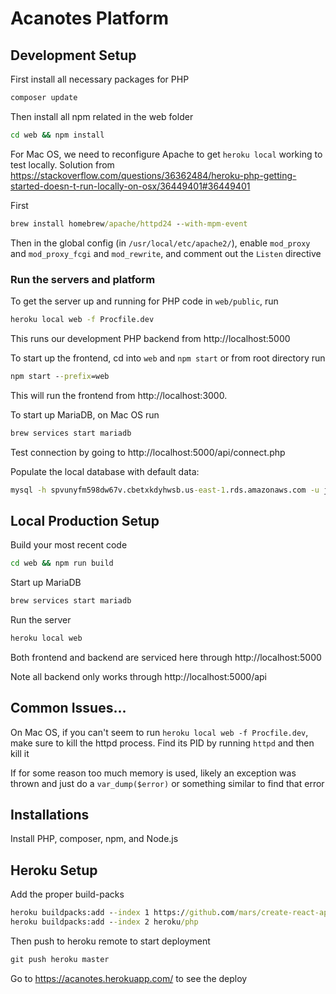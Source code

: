 # Acanotes Platform

## Development Setup

First install all necessary packages for PHP

```cmd
composer update
```

Then install all npm related in the web folder

```cmd
cd web && npm install
```

For Mac OS, we need to reconfigure Apache to get `heroku local` working to test locally. Solution from https://stackoverflow.com/questions/36362484/heroku-php-getting-started-doesn-t-run-locally-on-osx/36449401#36449401

First

```cmd
brew install homebrew/apache/httpd24 --with-mpm-event
```

Then in the global config (in `/usr/local/etc/apache2/`), enable `mod_proxy` and `mod_proxy_fcgi` and `mod_rewrite`, and comment out the `Listen` directive

### Run the servers and platform

To get the server up and running for PHP code in `web/public`, run

```cmd
heroku local web -f Procfile.dev
```

This runs our development PHP backend from http://localhost:5000

To start up the frontend, cd into `web` and `npm start` or from root directory run

```cmd
npm start --prefix=web
```

This will run the frontend from http://localhost:3000.

To start up MariaDB, on Mac OS run

```cmd
brew services start mariadb
```

Test connection by going to http://localhost:5000/api/connect.php


Populate the local database with default data:
```cmd
mysql -h spvunyfm598dw67v.cbetxkdyhwsb.us-east-1.rds.amazonaws.com -u jkxyx78jy5ggulvw -pquwwf5br6nbc2giz thw42gj9sxaws9w7 < populate_data.sql
```

## Local Production Setup

Build your most recent code

```bash
cd web && npm run build
```

Start up MariaDB

```bash
brew services start mariadb
```

Run the server

```bash
heroku local web
```

Both frontend and backend are serviced here through http://localhost:5000

Note all backend only works through http://localhost:5000/api

## Common Issues...

On Mac OS, if you can't seem to run `heroku local web -f Procfile.dev`, make sure to kill the httpd process. Find its PID by running `httpd` and then kill it

If for some reason too much memory is used, likely an exception was thrown and just do a `var_dump($error)` or something similar to find that error


## Installations

Install PHP, composer, npm, and Node.js



## Heroku Setup

Add the proper build-packs

```cmd
heroku buildpacks:add --index 1 https://github.com/mars/create-react-app-buildpack.git
heroku buildpacks:add --index 2 heroku/php
```

Then push to heroku remote to start deployment

```cmd
git push heroku master
```

Go to https://acanotes.herokuapp.com/ to see the deploy
